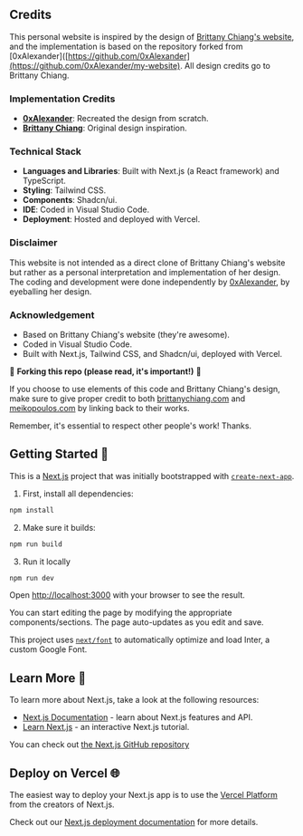 ## Credits

This personal website is inspired by the design of [Brittany Chiang's website](https://brittanychiang.com/), and the implementation is based on the repository forked from [0xAlexander]([https://github.com/0xAlexander](https://github.com/0xAlexander/my-website). All design credits go to Brittany Chiang.

### Implementation Credits

- **[0xAlexander](https://github.com/0xAlexander)**: Recreated the design from scratch.
- **[Brittany Chiang](https://brittanychiang.com/)**: Original design inspiration.

### Technical Stack

- **Languages and Libraries**: Built with Next.js (a React framework) and TypeScript.
- **Styling**: Tailwind CSS.
- **Components**: Shadcn/ui.
- **IDE**: Coded in Visual Studio Code.
- **Deployment**: Hosted and deployed with Vercel.

### Disclaimer

This website is not intended as a direct clone of Brittany Chiang's website but rather as a personal interpretation and implementation of her design. The coding and development were done independently by [0xAlexander](https://github.com/0xAlexander), by eyeballing her design.

### Acknowledgement

- Based on Brittany Chiang's website (they're awesome).
- Coded in Visual Studio Code.
- Built with Next.js, Tailwind CSS, and Shadcn/ui, deployed with Vercel.

🚨 **Forking this repo (please read, it's important!)** 🚨

If you choose to use elements of this code and Brittany Chiang's design, make sure to give proper credit to both [brittanychiang.com](https://brittanychiang.com/) and [meikopoulos.com](https://meikopoulos.com/) by linking back to their works.

Remember, it's essential to respect other people's work! Thanks.

## Getting Started 🚀

This is a [Next.js](https://nextjs.org/) project that was initially bootstrapped with [`create-next-app`](https://github.com/vercel/next.js/tree/canary/packages/create-next-app).

1. First, install all dependencies:

```bash
npm install
```

2. Make sure it builds:

```bash
npm run build
```

3. Run it locally

```bash
npm run dev
```
Open [http://localhost:3000](http://localhost:3000) with your browser to see the result.

You can start editing the page by modifying the appropriate components/sections. The page auto-updates as you edit and save.

This project uses [`next/font`](https://nextjs.org/docs/basic-features/font-optimization) to automatically optimize and load Inter, a custom Google Font.

## Learn More 📘

To learn more about Next.js, take a look at the following resources:

- [Next.js Documentation](https://nextjs.org/docs) - learn about Next.js features and API.
- [Learn Next.js](https://nextjs.org/learn) - an interactive Next.js tutorial.

You can check out [the Next.js GitHub repository](https://github.com/vercel/next.js/)

## Deploy on Vercel 🌐

The easiest way to deploy your Next.js app is to use the [Vercel Platform](https://vercel.com/new?utm_medium=default-template&filter=next.js&utm_source=create-next-app&utm_campaign=create-next-app-readme) from the creators of Next.js.

Check out our [Next.js deployment documentation](https://nextjs.org/docs/deployment) for more details.
